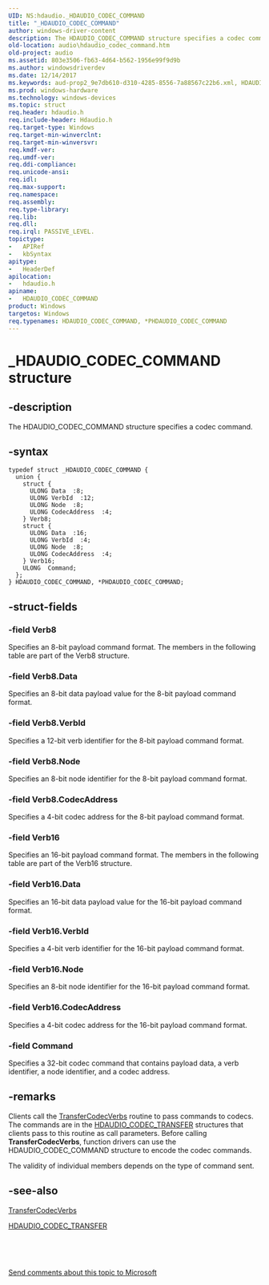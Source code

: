 ```yaml
---
UID: NS:hdaudio._HDAUDIO_CODEC_COMMAND
title: "_HDAUDIO_CODEC_COMMAND"
author: windows-driver-content
description: The HDAUDIO_CODEC_COMMAND structure specifies a codec command.
old-location: audio\hdaudio_codec_command.htm
old-project: audio
ms.assetid: 803e3506-fb63-4d64-b562-1956e99f9d9b
ms.author: windowsdriverdev
ms.date: 12/14/2017
ms.keywords: aud-prop2_9e7db610-d310-4285-8556-7a88567c22b6.xml, HDAUDIO_CODEC_COMMAND, audio.hdaudio_codec_command, hdaudio/PHDAUDIO_CODEC_COMMAND, *PHDAUDIO_CODEC_COMMAND, _HDAUDIO_CODEC_COMMAND, HDAUDIO_CODEC_COMMAND structure [Audio Devices], hdaudio/HDAUDIO_CODEC_COMMAND, PHDAUDIO_CODEC_COMMAND, PHDAUDIO_CODEC_COMMAND structure pointer [Audio Devices]
ms.prod: windows-hardware
ms.technology: windows-devices
ms.topic: struct
req.header: hdaudio.h
req.include-header: Hdaudio.h
req.target-type: Windows
req.target-min-winverclnt: 
req.target-min-winversvr: 
req.kmdf-ver: 
req.umdf-ver: 
req.ddi-compliance: 
req.unicode-ansi: 
req.idl: 
req.max-support: 
req.namespace: 
req.assembly: 
req.type-library: 
req.lib: 
req.dll: 
req.irql: PASSIVE_LEVEL.
topictype:
-	APIRef
-	kbSyntax
apitype:
-	HeaderDef
apilocation:
-	hdaudio.h
apiname:
-	HDAUDIO_CODEC_COMMAND
product: Windows
targetos: Windows
req.typenames: HDAUDIO_CODEC_COMMAND, *PHDAUDIO_CODEC_COMMAND
---
```


# _HDAUDIO_CODEC_COMMAND structure


## -description


The HDAUDIO_CODEC_COMMAND structure specifies a codec command.


## -syntax


````
typedef struct _HDAUDIO_CODEC_COMMAND {
  union {
    struct {
      ULONG Data  :8;
      ULONG VerbId  :12;
      ULONG Node  :8;
      ULONG CodecAddress  :4;
    } Verb8;
    struct {
      ULONG Data  :16;
      ULONG VerbId  :4;
      ULONG Node  :8;
      ULONG CodecAddress  :4;
    } Verb16;
    ULONG  Command;
  };
} HDAUDIO_CODEC_COMMAND, *PHDAUDIO_CODEC_COMMAND;
````


## -struct-fields




### -field Verb8

Specifies an 8-bit payload command format. The members in the following table are part of the Verb8 structure.
		   
		


### -field Verb8.Data

Specifies an 8-bit data payload value for the 8-bit payload command format.


### -field Verb8.VerbId

Specifies a 12-bit verb identifier for the 8-bit payload command format.


### -field Verb8.Node

Specifies an 8-bit node identifier for the 8-bit payload command format.


### -field Verb8.CodecAddress

Specifies a 4-bit codec address for the 8-bit payload command format.


### -field Verb16

Specifies an 16-bit payload command format. The members in the following table are part of the Verb16 structure.
		   
		


### -field Verb16.Data

Specifies an 16-bit data payload value for the 16-bit payload command format.


### -field Verb16.VerbId

Specifies a 4-bit verb identifier for the 16-bit payload command format.


### -field Verb16.Node

Specifies an 8-bit node identifier for the 16-bit payload command format.


### -field Verb16.CodecAddress

Specifies a 4-bit codec address for the 16-bit payload command format.


### -field Command

Specifies a 32-bit codec command that contains payload data, a verb identifier, a node identifier, and a codec address.


## -remarks


Clients call the <a href="..\hdaudio\nc-hdaudio-ptransfer_codec_verbs.md">TransferCodecVerbs</a> routine to pass commands to codecs. The commands are in the <a href="..\hdaudio\ns-hdaudio-_hdaudio_codec_transfer.md">HDAUDIO_CODEC_TRANSFER</a> structures that clients pass to this routine as call parameters. Before calling <b>TransferCodecVerbs</b>, function drivers can use the HDAUDIO_CODEC_COMMAND structure to encode the codec commands.

The validity of individual members depends on the type of command sent.



## -see-also

<a href="..\hdaudio\nc-hdaudio-ptransfer_codec_verbs.md">TransferCodecVerbs</a>

<a href="..\hdaudio\ns-hdaudio-_hdaudio_codec_transfer.md">HDAUDIO_CODEC_TRANSFER</a>

 

 

<a href="mailto:wsddocfb@microsoft.com?subject=Documentation%20feedback [audio\audio]:%20HDAUDIO_CODEC_COMMAND structure%20 RELEASE:%20(12/14/2017)&amp;body=%0A%0APRIVACY STATEMENT%0A%0AWe use your feedback to improve the documentation. We don't use your email address for any other purpose, and we'll remove your email address from our system after the issue that you're reporting is fixed. While we're working to fix this issue, we might send you an email message to ask for more info. Later, we might also send you an email message to let you know that we've addressed your feedback.%0A%0AFor more info about Microsoft's privacy policy, see http://privacy.microsoft.com/en-us/default.aspx." title="Send comments about this topic to Microsoft">Send comments about this topic to Microsoft</a>

